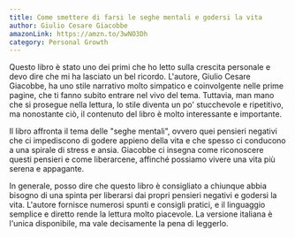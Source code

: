 ```yaml
---
title: Come smettere di farsi le seghe mentali e godersi la vita
author: Giulio Cesare Giacobbe
amazonLink: https://amzn.to/3wNO3Dh
category: Personal Growth
---
```

Questo libro è stato uno dei primi che ho letto sulla crescita personale e devo dire che mi ha lasciato un bel ricordo. L'autore, Giulio Cesare Giacobbe, ha uno stile narrativo molto simpatico e coinvolgente nelle prime pagine, che ti fanno subito entrare nel vivo del tema. Tuttavia, man mano che si prosegue nella lettura, lo stile diventa un po' stucchevole e ripetitivo, ma nonostante ciò, il contenuto del libro è molto interessante e importante.

Il libro affronta il tema delle "seghe mentali", ovvero quei pensieri negativi che ci impediscono di godere appieno della vita e che spesso ci conducono a una spirale di stress e ansia. Giacobbe ci insegna come riconoscere questi pensieri e come liberarcene, affinché possiamo vivere una vita più serena e appagante.

In generale, posso dire che questo libro è consigliato a chiunque abbia bisogno di una spinta per liberarsi dai propri pensieri negativi e godersi la vita. L'autore fornisce numerosi spunti e consigli pratici, e il linguaggio semplice e diretto rende la lettura molto piacevole. La versione italiana è l'unica disponibile, ma vale decisamente la pena di leggerlo.